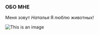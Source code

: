 ### ОБО МНЕ 
Меня зовут _Наталья_
Я люблю животных!

![This is an image](https://myoctocat.com/assets/images/base-octocat.svg)
